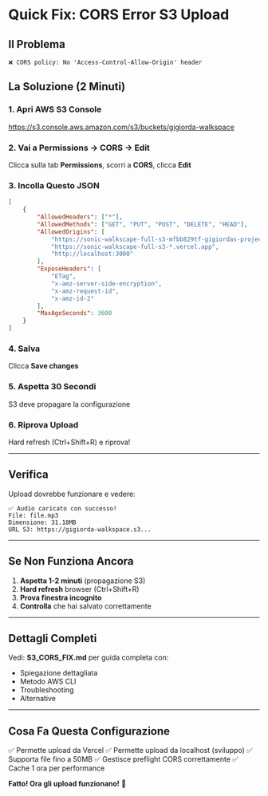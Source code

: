# Quick Fix: CORS Error S3 Upload

## Il Problema

```
❌ CORS policy: No 'Access-Control-Allow-Origin' header
```

## La Soluzione (2 Minuti)

### 1. Apri AWS S3 Console

https://s3.console.aws.amazon.com/s3/buckets/gigiorda-walkspace

### 2. Vai a Permissions → CORS → Edit

Clicca sulla tab **Permissions**, scorri a **CORS**, clicca **Edit**

### 3. Incolla Questo JSON

```json
[
    {
        "AllowedHeaders": ["*"],
        "AllowedMethods": ["GET", "PUT", "POST", "DELETE", "HEAD"],
        "AllowedOrigins": [
            "https://sonic-walkscape-full-s3-mfbb829tf-gigiordas-projects.vercel.app",
            "https://sonic-walkscape-full-s3-*.vercel.app",
            "http://localhost:3000"
        ],
        "ExposeHeaders": [
            "ETag",
            "x-amz-server-side-encryption",
            "x-amz-request-id",
            "x-amz-id-2"
        ],
        "MaxAgeSeconds": 3600
    }
]
```

### 4. Salva

Clicca **Save changes**

### 5. Aspetta 30 Secondi

S3 deve propagare la configurazione

### 6. Riprova Upload

Hard refresh (Ctrl+Shift+R) e riprova!

---

## Verifica

Upload dovrebbe funzionare e vedere:

```
✅ Audio caricato con successo!
File: file.mp3
Dimensione: 31.18MB
URL S3: https://gigiorda-walkspace.s3...
```

---

## Se Non Funziona Ancora

1. **Aspetta 1-2 minuti** (propagazione S3)
2. **Hard refresh** browser (Ctrl+Shift+R)
3. **Prova finestra incognito**
4. **Controlla** che hai salvato correttamente

---

## Dettagli Completi

Vedi: **S3_CORS_FIX.md** per guida completa con:
- Spiegazione dettagliata
- Metodo AWS CLI
- Troubleshooting
- Alternative

---

## Cosa Fa Questa Configurazione

✅ Permette upload da Vercel
✅ Permette upload da localhost (sviluppo)
✅ Supporta file fino a 50MB
✅ Gestisce preflight CORS correttamente
✅ Cache 1 ora per performance

**Fatto! Ora gli upload funzionano!** 🎵
